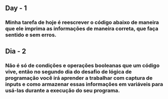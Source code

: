 ## Day - 1

### Minha tarefa de hoje é reescrever o código abaixo de maneira que ele imprima as informações de maneira correta, que faça sentido e sem erros.

## Dia - 2
### Não é só de condições e operações booleanas que um código vive, então no segundo dia do desafio de lógica de programação você irá aprender a trabalhar com captura de inputs e como armazenar essas informações em variáveis para usá-las durante a execução do seu programa.

